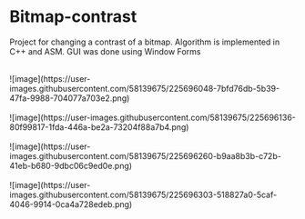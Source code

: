 # Bitmap-contrast

Project for changing a contrast of a bitmap. Algorithm is implemented in C++ and ASM. GUI was done using Window Forms

<br />
![image](https://user-images.githubusercontent.com/58139675/225696048-7bfd76db-5b39-47fa-9988-704077a703e2.png)
<br />
<br />
![image](https://user-images.githubusercontent.com/58139675/225696136-80f99817-1fda-446a-be2a-73204f88a7b4.png)
<br />
<br />
![image](https://user-images.githubusercontent.com/58139675/225696260-b9aa8b3b-c72b-41eb-b680-9dbc06c9ed0e.png)
<br />
<br />
![image](https://user-images.githubusercontent.com/58139675/225696303-518827a0-5caf-4046-9914-0ca4a728edeb.png)
<br />
<br />
